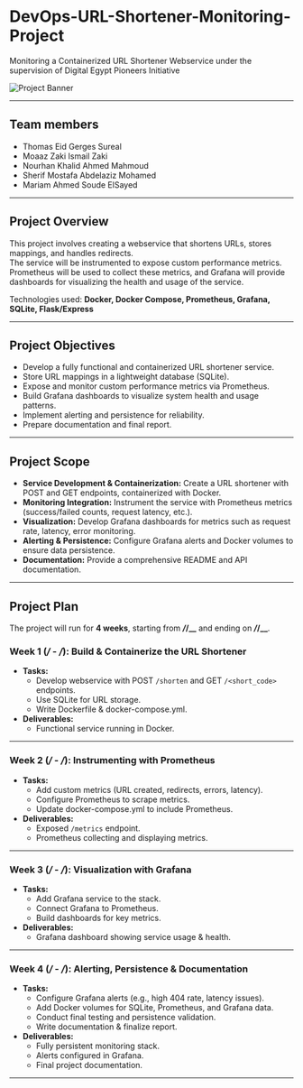 # DevOps-URL-Shortener-Monitoring-Project

Monitoring a Containerized URL Shortener Webservice under the supervision of Digital Egypt Pioneers Initiative

![Project Banner](https://drive.google.com/file/d/1avVWO62IfilW49j8yMclbMgdOHLlrJ0K/view?usp=sharing)

---

## Team members
- Thomas Eid Gerges Sureal  
- Moaaz Zaki Ismail Zaki  
- Nourhan Khalid Ahmed Mahmoud  
- Sherif Mostafa Abdelaziz Mohamed  
- Mariam Ahmed Soude ElSayed  

---

## Project Overview
This project involves creating a webservice that shortens URLs, stores mappings, and handles redirects.  
The service will be instrumented to expose custom performance metrics. Prometheus will be used to collect these metrics, and Grafana will provide dashboards for visualizing the health and usage of the service.  

Technologies used: **Docker, Docker Compose, Prometheus, Grafana, SQLite, Flask/Express**  

---

## Project Objectives
- Develop a fully functional and containerized URL shortener service.  
- Store URL mappings in a lightweight database (SQLite).  
- Expose and monitor custom performance metrics via Prometheus.  
- Build Grafana dashboards to visualize system health and usage patterns.  
- Implement alerting and persistence for reliability.  
- Prepare documentation and final report.  

---

## Project Scope
- **Service Development & Containerization:** Create a URL shortener with POST and GET endpoints, containerized with Docker.  
- **Monitoring Integration:** Instrument the service with Prometheus metrics (success/failed counts, request latency, etc.).  
- **Visualization:** Develop Grafana dashboards for metrics such as request rate, latency, error monitoring.  
- **Alerting & Persistence:** Configure Grafana alerts and Docker volumes to ensure data persistence.  
- **Documentation:** Provide a comprehensive README and API documentation.  

---

## Project Plan

The project will run for **4 weeks**, starting from **_/_/__** and ending on **_/_/__**.  

### **Week 1 (_/_ - _/_): Build & Containerize the URL Shortener**
- **Tasks:**  
  - Develop webservice with POST `/shorten` and GET `/<short_code>` endpoints.  
  - Use SQLite for URL storage.  
  - Write Dockerfile & docker-compose.yml.  
- **Deliverables:**  
  - Functional service running in Docker.  

---

### **Week 2 (_/_ - _/_): Instrumenting with Prometheus**
- **Tasks:**  
  - Add custom metrics (URL created, redirects, errors, latency).  
  - Configure Prometheus to scrape metrics.  
  - Update docker-compose.yml to include Prometheus.  
- **Deliverables:**  
  - Exposed `/metrics` endpoint.  
  - Prometheus collecting and displaying metrics.  

---

### **Week 3 (_/_ - _/_): Visualization with Grafana**
- **Tasks:**  
  - Add Grafana service to the stack.  
  - Connect Grafana to Prometheus.  
  - Build dashboards for key metrics.  
- **Deliverables:**  
  - Grafana dashboard showing service usage & health.  

---

### **Week 4 (_/_ - _/_): Alerting, Persistence & Documentation**
- **Tasks:**  
  - Configure Grafana alerts (e.g., high 404 rate, latency issues).  
  - Add Docker volumes for SQLite, Prometheus, and Grafana data.  
  - Conduct final testing and persistence validation.  
  - Write documentation & finalize report.  
- **Deliverables:**  
  - Fully persistent monitoring stack.  
  - Alerts configured in Grafana.  
  - Final project documentation.  

---
